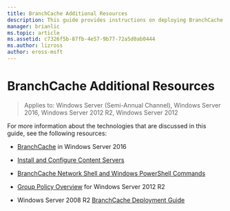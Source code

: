 ```yaml
---
title: BranchCache Additional Resources
description: This guide provides instructions on deploying BranchCache in hosted cache mode on computers running Windows Server 2016 and Windows 10
manager: brianlic
ms.topic: article
ms.assetid: c7326f5b-87fb-4e57-9b77-72a5d0ab0444
ms.author: lizross
author: eross-msft
---
```

# BranchCache Additional Resources

>Applies to: Windows Server (Semi-Annual Channel), Windows Server 2016, Windows Server 2012 R2, Windows Server 2012

For more information about the technologies that are discussed in this guide, see the following resources:

- [BranchCache](../../../branchcache/branchcache.md#bkmk_what) in Windows Server 2016

- [Install and Configure Content Servers](../../../branchcache/deploy/install-and-configure-content-servers.md)

- [BranchCache Network Shell and Windows PowerShell Commands](../../../branchcache/branchcache-network-shell-and-windows-powershell-commands.md)

- [Group Policy Overview](/previous-versions/windows/it-pro/windows-server-2012-R2-and-2012/hh831791(v=ws.11)) for Windows Server 2012 R2

- Windows Server 2008 R2 [BranchCache Deployment Guide](/previous-versions/windows/it-pro/windows-server-2008-R2-and-2008/ee649232(v=ws.10))